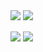 <div>
  <!-- GitHub Stats Card --> 
  <img align=top src="https://github-readme-stats.vercel.app/api?username=Buried-In-Code&count_private=true&show_icons=true&theme=dracula" />
  <!-- GitHub Top Language Card -->
  <img align=top src="https://github-readme-stats.vercel.app/api/top-langs?username=Buried-In-Code&langs_count=6&layout=compact&theme=dracula" />
</div>
<br />
<div>
  <!-- Comic Organizer Card --> 
  <img align=top src="https://github-readme-stats.vercel.app/api/pin?username=Buried-In-Code&repo=Comic-Organizer&theme=dracula" />
  <!-- Path of Taurewa Card --> 
  <img align=top src="https://github-readme-stats.vercel.app/api/pin?username=Buried-In-Code&repo=Path-of-Taurewa&theme=dracula" />
</div>
